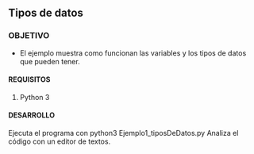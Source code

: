 ## Tipos de datos

### OBJETIVO 
 - El ejemplo muestra como funcionan las variables y los tipos de datos que pueden tener.

#### REQUISITOS 
1. Python 3

#### DESARROLLO
Ejecuta el programa con python3 Ejemplo1_tiposDeDatos.py
Analiza el código con un editor de textos.
